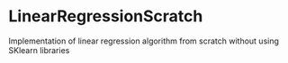 # LinearRegressionScratch
Implementation of linear regression algorithm from scratch without using SKlearn libraries
